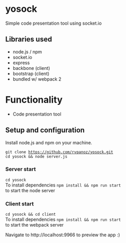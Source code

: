 # yosock
Simple code presentation tool using socket.io

## Libraries used
<ul>
  <li>node.js / npm</li>
  <li>socket.io</li>
  <li>express</li>
  <li>backbone (client)</li>
  <li>bootstrap (client)</li>
  <li>bundled w/ webpack 2</li>
</ul>

# Functionality
<ul>
  <li>Code presentation tool</li>
</ul>

## Setup and configuration

Install node.js and npm on your machine.

<code>git clone https://github.com/rvpanoz/yosock.git</code>  
<code>cd yosock && node server.js</code>

### Server start
<code>cd yosock</code>  
To install dependencies <code>npm install && npm run start </code> to start the node server

### Client start
<code>cd yosock && cd client</code>  
To install dependencies <code>npm install && npm run start </code> to start the webpack server  

Navigate to http://localhost:9966 to preview the app :)

